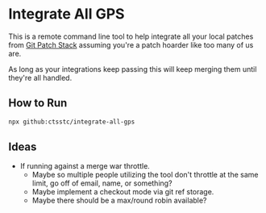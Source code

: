 # Integrate All GPS

This is a remote command line tool to help integrate all your local patches from [Git Patch Stack](https://git-ps.sh/) assuming you're a patch hoarder like too many of us are.

As long as your integrations keep passing this will keep merging them until they're all handled.

## How to Run

```bash
npx github:ctsstc/integrate-all-gps
```

## Ideas

- If running against a merge war throttle.
  - Maybe so multiple people utilizing the tool don't throttle at the same limit, go off of email, name, or something?
  - Maybe implement a checkout mode via git ref storage.
  - Maybe there should be a max/round robin available?
